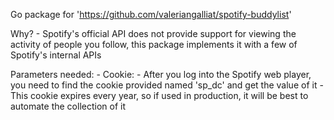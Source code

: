 Go package for 'https://github.com/valeriangalliat/spotify-buddylist'

Why?
    - Spotify's official API does not provide support for viewing the activity of people you follow, this package implements it with a few of Spotify's internal APIs


Parameters needed:
    - Cookie: 
        - After you log into the Spotify web player, you need to find the cookie provided named 'sp_dc' and get the value of it
        - This cookie expires every year, so if used in production, it will be best to automate the collection of it

